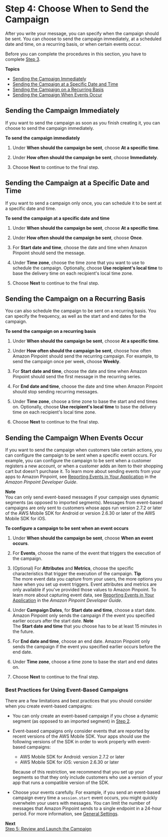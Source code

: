# Step 4: Choose When to Send the Campaign<a name="campaigns-schedule"></a>

After you write your message, you can specify when the campaign should be sent\. You can choose to send the campaign immediately, at a scheduled date and time, on a recurring basis, or when certain events occur\.

Before you can complete the procedures in this section, you have to complete [Step 3](campaigns-message.md)\.

**Topics**
+ [Sending the Campaign Immediately](#campaigns-schedule-immediate)
+ [Sending the Campaign at a Specific Date and Time](#campaigns-schedule-once)
+ [Sending the Campaign on a Recurring Basis](#campaigns-schedule-recurring)
+ [Sending the Campaign When Events Occur](#campaigns-event-triggered)

## Sending the Campaign Immediately<a name="campaigns-schedule-immediate"></a>

If you want to send the campaign as soon as you finish creating it, you can choose to send the campaign immediately\.

**To send the campaign immediately**

1. Under **When should the campaign be sent**, choose **At a specific time**\.

1. Under **How often should the campaign be sent**, choose **Immediately**\.

1. Choose **Next** to continue to the final step\.

## Sending the Campaign at a Specific Date and Time<a name="campaigns-schedule-once"></a>

If you want to send a campaign only once, you can schedule it to be sent at a specific date and time\.

**To send the campaign at a specific date and time**

1. Under **When should the campaign be sent**, choose **At a specific time**\.

1. Under **How often should the campaign be sent**, choose **Once**\. 

1. For **Start date and time**, choose the date and time when Amazon Pinpoint should send the message\.

1. Under **Time zone**, choose the time zone that you want to use to schedule the campaign\. Optionally, choose **Use recipient's local time** to base the delivery time on each recipient's local time zone\.

1. Choose **Next** to continue to the final step\.

## Sending the Campaign on a Recurring Basis<a name="campaigns-schedule-recurring"></a>

You can also schedule the campaign to be sent on a recurring basis\. You can specify the frequency, as well as the start and end dates for the campaign\.

**To send the campaign on a recurring basis**

1. Under **When should the campaign be sent**, choose **At a specific time**\.

1. Under **How often should the campaign be sent**, choose how often Amazon Pinpoint should send the recurring campaign\. For example, to send the campaign once per week, choose **Weekly**\.

1. For **Start date and time**, choose the date and time when Amazon Pinpoint should send the first message in the recurring series\.

1. For **End date and time**, choose the date and time when Amazon Pinpoint should stop sending recurring messages\.

1. Under **Time zone**, choose a time zone to base the start and end times on\. Optionally, choose **Use recipient's local time** to base the delivery time on each recipient's local time zone\.

1. Choose **Next** to continue to the final step\.

## Sending the Campaign When Events Occur<a name="campaigns-event-triggered"></a>

If you want to send the campaign when customers take certain actions, you can configure the campaign to be sent when a specific event occurs\. For example, you can configure the campaign to be sent when a customer registers a new account, or when a customer adds an item to their shopping cart but doesn't purchase it\. To learn more about sending events from your apps to Amazon Pinpoint, see [Reporting Events in Your Application](https://docs.aws.amazon.com/pinpoint/latest/developerguide/integrate-events.html) in the *Amazon Pinpoint Developer Guide*\.

**Note**  
You can only send event\-based messages if your campaign uses dynamic segments \(as opposed to imported segments\)\. Messages from event\-based campaigns are only sent to customers whose apps run version 2\.7\.2 or later of the AWS Mobile SDK for Android or version 2\.6\.30 or later of the AWS Mobile SDK for iOS\.

**To configure a campaign to be sent when an event occurs**

1. Under **When should the campaign be sent**, choose **When an event occurs**\.

1. For **Events**, choose the name of the event that triggers the execution of the campaign\.

1. \(Optional\) For **Attributes** and **Metrics**, choose the specific characteristics that trigger the execution of the campaign\.
**Tip**  
The more event data you capture from your users, the more options you have when you set up event triggers\. Event attributes and metrics are only available if you've provided those values to Amazon Pinpoint\. To learn more about capturing event data, see [Reporting Events in Your Application](https://docs.aws.amazon.com/pinpoint/latest/developerguide/integrate-events.html) in the *Amazon Pinpoint Developer Guide*\.

1. Under **Campaign Dates**, for **Start date and time**, choose a start date\. Amazon Pinpoint only sends the campaign if the event you specified earlier occurs after the start date\.
**Note**  
The **Start date and time** that you choose has to be at least 15 minutes in the future\.

1. For **End date and time**, choose an end date\. Amazon Pinpoint only sends the campaign if the event you specified earlier occurs before the end date\.

1. Under **Time zone**, choose a time zone to base the start and end dates on\.

1. Choose **Next** to continue to the final step\.

### Best Practices for Using Event\-Based Campaigns<a name="campaigns-event-triggered-best-practices"></a>

There are a few limitations and best practices that you should consider when you create event\-based campaigns:
+ You can only create an event\-based campaign if you chose a dynamic segment \(as opposed to an imported segment\) in [Step 2](campaigns-segment.md)\.
+ Event\-based campaigns only consider events that are reported by recent versions of the AWS Mobile SDK\. Your apps should use the following versions of the SDK in order to work properly with event\-based campaigns: 
  + AWS Mobile SDK for Android: version 2\.7\.2 or later
  + AWS Mobile SDK for iOS: version 2\.6\.30 or later

  Because of this restriction, we recommend that you set up your segments so that they only include customers who use a version of your app that runs a compatible version of the SDK\.
+ Choose your events carefully\. For example, if you send an event\-based campaign every time a `session.start` event occurs, you might quickly overwhelm your users with messages\. You can limit the number of messages that Amazon Pinpoint sends to a single endpoint in a 24\-hour period\. For more information, see [General Settings](settings-general.md)\.

**Next**  
[Step 5: Review and Launch the Campaign](campaigns-review.md)
